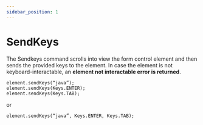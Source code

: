 ```yaml
---
sidebar_position: 1
---
```


# SendKeys

The Sendkeys command scrolls into view the form control element and then sends the provided keys to the element. In case the element is not keyboard-interactable, an **element not interactable error is returned**.

```
element.sendKeys(“java”);
element.sendKeys(Keys.ENTER);
element.sendKeys(Keys.TAB);
```

or

```
element.sendKeys(“java”, Keys.ENTER, Keys.TAB);
```

